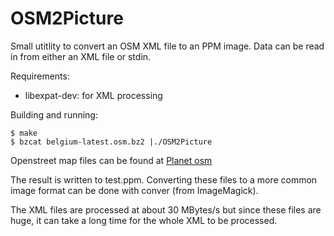 OSM2Picture
===========

Small utitlity to convert an OSM XML file to an PPM image.
Data can be read in from either an XML file or stdin.

Requirements:
* libexpat-dev: for XML processing

Building and running:
```
$ make
$ bzcat belgium-latest.osm.bz2 |./OSM2Picture
```

Openstreet map files can be found at [Planet osm](https://wiki.openstreetmap.org/wiki/Planet.osm)

The result is written to test.ppm. Converting these files to a more common image format can be 
done with conver (from ImageMagick).

The XML files are processed at about 30 MBytes/s but since these files are huge, it can take a long time for the whole XML to be processed.
